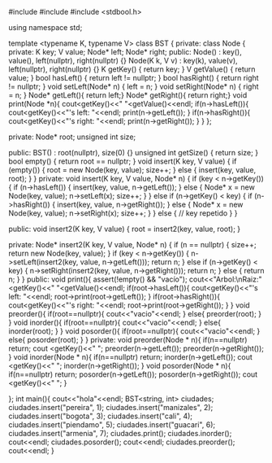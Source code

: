 #include <iostream>
#include <cassert>
#include <stdbool.h>

using namespace std;

template <typename K, typename V>
class BST {
 private:
  class Node {
   private:
    K key;
    V value;
    Node* left;
    Node* right;
   public:
    Node() : key(), value(), left(nullptr), right(nullptr) {}
    Node(K k, V v) : key(k), value(v), left(nullptr), right(nullptr) {}
    K getKey() { return key; }
    V getValue() { return value; }
    bool hasLeft() { return left != nullptr; }
    bool hasRight() { return right != nullptr; }
    void setLeft(Node* n) { left = n; }
    void setRight(Node* n) { right = n; }
    Node* getLeft(){ return left;}
    Node* getRight(){ return right;}
    void print(Node *n){
      cout<<n->getKey()<<" "<<n->getValue()<<endl;
      if(n->hasLeft()){
        cout<<n->getKey()<<"\'s left: "<<endl;
        print(n->getLeft());
      }
      if(n->hasRight()){
        cout<<n->getKey()<<"\'s right: "<<endl;
        print(n->getRight());
      }
    }
  };

 private:
  Node* root;
  unsigned int size;

 public:
  BST() : root(nullptr), size(0) {}
  unsigned int getSize() { return size; }
  bool empty() { return root == nullptr; }
  void insert(K key, V value) {
    if (empty()) {
      root = new Node(key, value);
      size++;
    } else {
      insert(key, value, root);
    }
  }
private:
  void insert(K key, V value, Node* n) {
    if (key < n->getKey()) {
      if (n->hasLeft()) {
        insert(key, value, n->getLeft());
      } else {
        Node* x = new Node(key, value);
        n->setLeft(x);
        size++;
      }
    } else if (n->getKey() < key) {
      if (n->hasRight()) {
        insert(key, value, n->getRight());
      } else {
        Node* x = new Node(key, value);
        n->setRight(x);
        size++;
      }
    } else {
      // key repetido
    }
  }

 public:
  void insert2(K key, V value) { root = insert2(key, value, root); }
  
 private:
  Node* insert2(K key, V value, Node* n) {
    if (n == nullptr) {
      size++;
      return new Node(key, value);
    }
    if (key < n->getKey()) {
      n->setLeft(insert2(key, value, n->getLeft()));
      return n;
    } else if (n->getKey() < key) {
      n->setRight(insert2(key, value, n->getRight()));
      return n;
    } else {
      return n;
    }
  }
  public:
  void print(){
    assert(!empty() && "vacío");
    cout<<"Arbol:\nRaiz:"<<root->getKey()<<" "<<root->getValue()<<endl;
    if(root->hasLeft()){
      cout<<root->getKey()<<"\'s left: "<<endl;
      root->print(root->getLeft());
    }
    if(root->hasRight()){
      cout<<root->getKey()<<"\'s right: "<<endl;
      root->print(root->getRight());
    }
  }
  void preorder(){
	if(root==nullptr){
	cout<<"vacio"<<endl;
	}
	else{
	preorder(root);
	}
  }
  void inorder(){
	if(root==nullptr){
	cout<<"vacio"<<endl;
	}
	else{
	inorder(root);
	}
  }
  void posorder(){
	if(root==nullptr){
	cout<<"vacio"<<endl;
	}
	else{
	posorder(root);
	}
  }
  private:
  void preorder(Node * n){
	if(n==nullptr) return;
	cout <<n->getKey()<<" ";
	preorder(n->getLeft());
	preorder(n->getRight());
}
void inorder(Node * n){
	if(n==nullptr) return;
	inorder(n->getLeft());
	cout <<n->getKey()<<" ";
	inorder(n->getRight());
}
void posorder(Node * n){
	if(n==nullptr) return;
	posorder(n->getLeft());
	posorder(n->getRight());
	cout <<n->getKey()<<" ";
}



};
int main(){
    cout<<"hola"<<endl;
    BST<string, int> ciudades;
    ciudades.insert("pereira", 1);
    ciudades.insert("manizales", 2);
    ciudades.insert("bogota", 3);
    ciudades.insert("cali", 4);
    ciudades.insert("piendamo", 5);
    ciudades.insert("guacari", 6);
    ciudades.insert("armenia", 7);
    ciudades.print();
    ciudades.inorder();
    cout<<endl;
    ciudades.posorder();
    cout<<endl;
    ciudades.preorder();
    cout<<endl;
}

